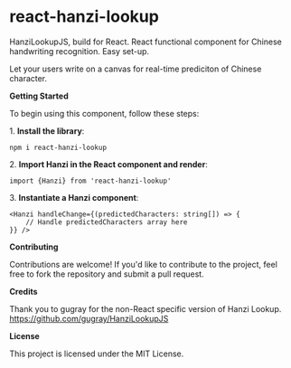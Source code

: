 # react-hanzi-lookup

HanziLookupJS, build for React. React functional component for Chinese handwriting recognition. Easy set-up.

Let your users write on a canvas for real-time prediciton of Chinese character.

**Getting Started**

To begin using this component, follow these steps:

1\. **Install the library**:

```
npm i react-hanzi-lookup
```

2\. **Import Hanzi in the React component and render**:

```
import {Hanzi} from 'react-hanzi-lookup'
```

3\. **Instantiate a Hanzi component**:

```
<Hanzi handleChange={(predictedCharacters: string[]) => {
    // Handle predictedCharacters array here
}} />
```

**Contributing**

Contributions are welcome! If you'd like to contribute to the project, feel free to fork the repository and submit a pull request.

**Credits**

Thank you to gugray for the non-React specific version of Hanzi Lookup.
https://github.com/gugray/HanziLookupJS

**License**

This project is licensed under the MIT License.
